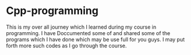 # Cpp-programming
This is my over all journey which I learned during my course in programming. I have Doccumented some of and shared some of the programs which I have done which may be use full for you guys. I may put forth more such codes as I go through the course.

